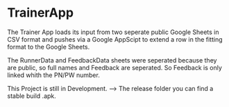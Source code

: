 # TrainerApp

The Trainer App loads its input from two seperate public Google Sheets in CSV format and pushes via a Google AppScipt to extend a row in the fitting format to the Google Sheets.

The RunnerData and FeedbackData sheets were seperated because they are public, so full names and Feedback are seperated. So Feedback is only linked whith the PN/PW number.

This Project is still in Development.
--> The release folder you can find a stable build .apk.
